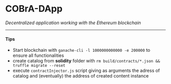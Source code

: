 # COBrA-DApp
*Decentralized application working with the Ethereum blockchain*

---

#### Tips
 * Start blockchain with `ganache-cli -l 1000000000000 -e 200000` to ensure all functionalities
 * create catalog from **solidity** folder with `rm build/contracts/*.json && truffle migrate --reset`
 * execute `contractInjector.js` script giving as arguments the adress of catalog and (eventually) the address of created content instance
